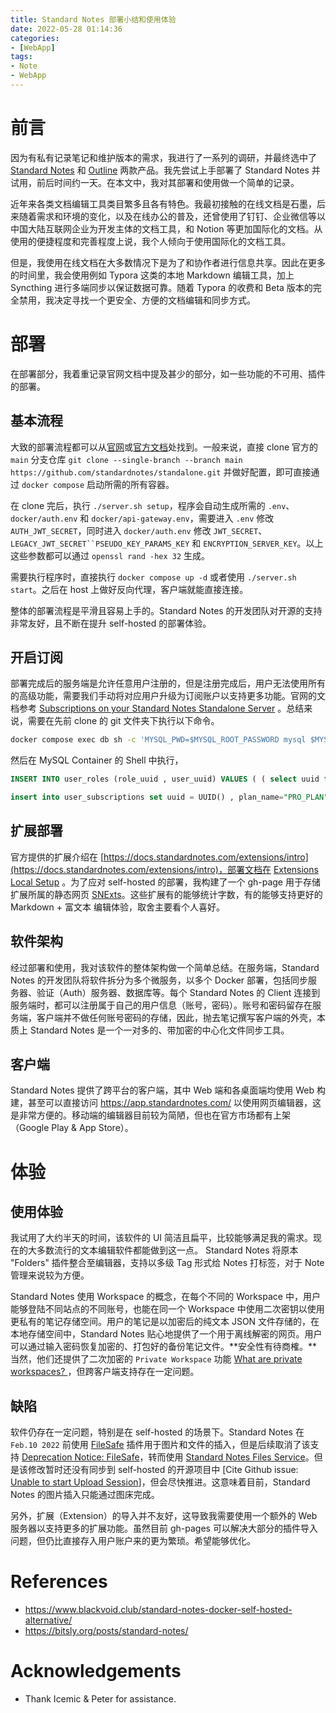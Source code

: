 ```yaml
---
title: Standard Notes 部署小结和使用体验
date: 2022-05-28 01:14:36
categories:
- [WebApp]
tags:
- Note
- WebApp
---
```


# 前言

因为有私有记录笔记和维护版本的需求，我进行了一系列的调研，并最终选中了 [Standard Notes](https://standardnotes.com/) 和 [Outline](https://www.getoutline.com/) 两款产品。我先尝试上手部署了 Standard Notes 并试用，前后时间约一天。在本文中，我对其部署和使用做一个简单的记录。

近年来各类文档编辑工具类目繁多且各有特色。我最初接触的在线文档是石墨，后来随着需求和环境的变化，以及在线办公的普及，还曾使用了钉钉、企业微信等以中国大陆互联网企业为开发主体的文档工具，和 Notion 等更加国际化的文档。从使用的便捷程度和完善程度上说，我个人倾向于使用国际化的文档工具。

但是，我使用在线文档在大多数情况下是为了和协作者进行信息共享。因此在更多的时间里，我会使用例如 Typora 这类的本地 Markdown 编辑工具，加上 Syncthing 进行多端同步以保证数据可靠。随着 Typora 的收费和 Beta 版本的完全禁用，我决定寻找一个更安全、方便的文档编辑和同步方式。

# 部署

在部署部分，我着重记录官网文档中提及甚少的部分，如一些功能的不可用、插件的部署。

<!--more-->

## 基本流程

大致的部署流程都可以从[官网](https://standardnotes.com/)或[官方文档](https://docs.standardnotes.com/self-hosting/getting-started)处找到。一般来说，直接 clone 官方的 `main` 分支仓库 `git clone --single-branch --branch main https://github.com/standardnotes/standalone.git` 并做好配置，即可直接通过 `docker compose` 启动所需的所有容器。

在 clone 完后，执行 `./server.sh setup`，程序会自动生成所需的 `.env`、`docker/auth.env` 和 `docker/api-gateway.env`，需要进入 `.env` 修改 `AUTH_JWT_SECRET`，同时进入 `docker/auth.env` 修改 `JWT_SECRET`、`LEGACY_JWT_SECRET``PSEUDO_KEY_PARAMS_KEY` 和 `ENCRYPTION_SERVER_KEY`。以上这些参数都可以通过 `openssl rand -hex 32` 生成。

需要执行程序时，直接执行 `docker compose up -d` 或者使用 `./server.sh start`。之后在 host 上做好反向代理，客户端就能直接连接。

整体的部署流程是平滑且容易上手的。Standard Notes 的开发团队对开源的支持非常友好，且不断在提升 self-hosted 的部署体验。

## 开启订阅

部署完成后的服务端是允许任意用户注册的，但是注册完成后，用户无法使用所有的高级功能，需要我们手动将对应用户升级为订阅账户以支持更多功能。官网的文档参考 [Subscriptions on your Standard Notes Standalone Server](https://docs.standardnotes.com/self-hosting/subscriptions) 。总结来说，需要在先前 clone 的 git 文件夹下执行以下命令。

```bash
docker compose exec db sh -c 'MYSQL_PWD=$MYSQL_ROOT_PASSWORD mysql $MYSQL_DATABASE'
```

然后在 MySQL Container 的 Shell 中执行，

```sql
INSERT INTO user_roles (role_uuid , user_uuid) VALUES ( ( select uuid from roles where name="PRO_USER" order by version desc limit 1 ) ,( select uuid from users where email="<EMAIL@ADDR>" )  ) ON DUPLICATE KEY UPDATE role_uuid = VALUES(`role_uuid`);

insert into user_subscriptions set uuid = UUID() , plan_name="PRO_PLAN" , ends_at = 8640000000000000, created_at = 0 , updated_at = 0,user_uuid= (select uuid from users where email="<EMAIL@ADDR>") , subscription_id=1 , subscription_type='regular';
```

## 扩展部署

官方提供的扩展介绍在 [https://docs.standardnotes.com/extensions/intro](https://docs.standardnotes.com/extensions/intro)，部署文档在 [Extensions Local Setup](https://docs.standardnotes.com/extensions/local-setup) 。为了应对 self-hosted 的部署，我构建了一个 gh-page 用于存储扩展所属的静态网页 [SNExts](https://snexts.github.io/)。这些扩展有的能够统计字数，有的能够支持更好的 Markdown + 富文本 编辑体验，取舍主要看个人喜好。

## 软件架构

经过部署和使用，我对该软件的整体架构做一个简单总结。在服务端，Standard Notes 的开发团队将软件拆分为多个微服务，以多个 Docker 部署，包括同步服务器、验证（Auth）服务器、数据库等。每个 Standard Notes 的 Client 连接到服务端时，都可以注册属于自己的用户信息（账号，密码）。账号和密码留存在服务端，客户端并不做任何账号密码的存储，因此，抛去笔记撰写客户端的外壳，本质上 Standard Notes 是一个一对多的、带加密的中心化文件同步工具。

## 客户端

Standard Notes 提供了跨平台的客户端，其中 Web 端和各桌面端均使用 Web 构建，甚至可以直接访问 https://app.standardnotes.com/ 以使用网页编辑器，这是非常方便的。移动端的编辑器目前较为简陋，但也在官方市场都有上架（Google Play & App Store）。

# 体验

## 使用体验

我试用了大约半天的时间，该软件的 UI 简洁且扁平，比较能够满足我的需求。现在的大多数流行的文本编辑软件都能做到这一点。 Standard Notes 将原本 "Folders" 插件整合至编辑器，支持以多级 Tag 形式给 Notes 打标签，对于 Note 管理来说较为方便。

Standard Notes 使用 Workspace 的概念，在每个不同的 Workspace 中，用户能够登陆不同站点的不同账号，也能在同一个 Workspace 中使用二次密钥以使用更私有的笔记存储空间。用户的笔记是以加密后的纯文本 JSON 文件存储的，在本地存储空间中，Standard Notes 贴心地提供了一个用于离线解密的网页。用户可以通过输入密码恢复加密的、打包好的备份笔记文件。**安全性有待商榷。**当然，他们还提供了二次加密的 `Private Workspace` 功能 [What are private workspaces?
](https://standardnotes.com/help/80)，但跨客户端支持存在一定问题。

## 缺陷

软件仍存在一定问题，特别是在 self-hosted 的场景下。Standard Notes 在 `Feb.10 2022` 前使用 [FileSafe](https://github.com/standardnotes/filesafe-relay) 插件用于图片和文件的插入，但是后续取消了该支持 [Deprecation Notice: FileSafe](https://blog.standardnotes.com/32429/deprecation-notice-filesafe)，转而使用 [Standard Notes Files Service](https://github.com/standardnotes/files)。但是该修改暂时还没有同步到 self-hosted 的开源项目中 \[Cite Github issue: [Unable to start Upload Session](https://github.com/standardnotes/standalone/issues/69)\]，但会尽快推进。这意味着目前，Standard Notes 的图片插入只能通过图床完成。

另外，扩展（Extension）的导入并不友好，这导致我需要使用一个额外的 Web 服务器以支持更多的扩展功能。虽然目前 gh-pages 可以解决大部分的插件导入问题，但仍比直接存入用户账户来的更为繁琐。希望能够优化。

# References

- https://www.blackvoid.club/standard-notes-docker-self-hosted-alternative/
- https://bitsly.org/posts/standard-notes/

# Acknowledgements

- Thank Icemic & Peter for assistance.
